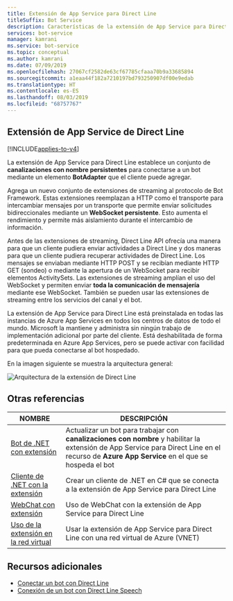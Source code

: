 ```yaml
---
title: Extensión de App Service para Direct Line
titleSuffix: Bot Service
description: Características de la extensión de App Service para Direct Line
services: bot-service
manager: kamrani
ms.service: bot-service
ms.topic: conceptual
ms.author: kamrani
ms.date: 07/09/2019
ms.openlocfilehash: 27067cf2582de63cf67785cfaaa70b9a33685894
ms.sourcegitcommit: a1eaa44f182a7210197bd793250907df00e9edab
ms.translationtype: HT
ms.contentlocale: es-ES
ms.lasthandoff: 08/03/2019
ms.locfileid: "68757767"
---
```

## <a name="direct-line-app-service-extension"></a>Extensión de App Service de Direct Line

[!INCLUDE[applies-to-v4](includes/applies-to.md)]

La extensión de App Service para Direct Line establece un conjunto de **canalizaciones con nombre persistentes** para conectarse a un bot mediante un elemento **BotAdapter** que el cliente puede agregar.

Agrega un nuevo conjunto de extensiones de streaming al protocolo de Bot Framework. Estas extensiones reemplazan a HTTP como el transporte para intercambiar mensajes por un transporte que permite enviar solicitudes bidireccionales mediante un **WebSocket persistente**. Esto aumenta el rendimiento y permite más aislamiento durante el intercambio de información.

Antes de las extensiones de streaming, Direct Line API ofrecía una manera para que un cliente pudiera enviar actividades a Direct Line y dos maneras para que un cliente pudiera recuperar actividades de Direct Line. Los mensajes se enviaban mediante HTTP POST y se recibían mediante HTTP GET (sondeo) o mediante la apertura de un WebSocket para recibir elementos ActivitySets.
Las extensiones de streaming amplían el uso del WebSocket y permiten enviar **toda la comunicación de mensajería** mediante ese WebSocket. También se pueden usar las extensiones de streaming entre los servicios del canal y el bot.


La extensión de App Service para Direct Line está preinstalada en todas las instancias de Azure App Services en todos los centros de datos de todo el mundo. Microsoft la mantiene y administra sin ningún trabajo de implementación adicional por parte del cliente.
Está deshabilitada de forma predeterminada en Azure App Services, pero se puede activar con facilidad para que pueda conectarse al bot hospedado.

En la imagen siguiente se muestra la arquitectura general:

![Arquitectura de la extensión de Direct Line](./media/channels/direct-line-extension-architecture.png)

## <a name="see-also"></a>Otras referencias

|NOMBRE|DESCRIPCIÓN|
|---|---|
|[Bot de .NET con extensión](bot-service-channel-directline-extension-net-bot.md)|Actualizar un bot para trabajar con **canalizaciones con nombre** y habilitar la extensión de App Service para Direct Line en el recurso de **Azure App Service** en el que se hospeda el bot  |
|[Cliente de .NET con la extensión](bot-service-channel-directline-extension-net-client.md)|Crear un cliente de .NET en C# que se conecta a la extensión de App Service para Direct Line|
|[WebChat con extensión](bot-service-channel-directline-extension-webchat-client.md)|Uso de WebChat con la extensión de App Service para Direct Line|
|[Uso de la extensión en la red virtual](bot-service-channel-directline-extension-vnet.md)|Usar la extensión de App Service para Direct Line con una red virtual de Azure (VNET)|

## <a name="addtional-resources"></a>Recursos adicionales

- [Conectar un bot con Direct Line](bot-service-channel-connect-directline.md)
- [Conexión de un bot con Direct Line Speech](bot-service-channel-connect-directlinespeech.md)
